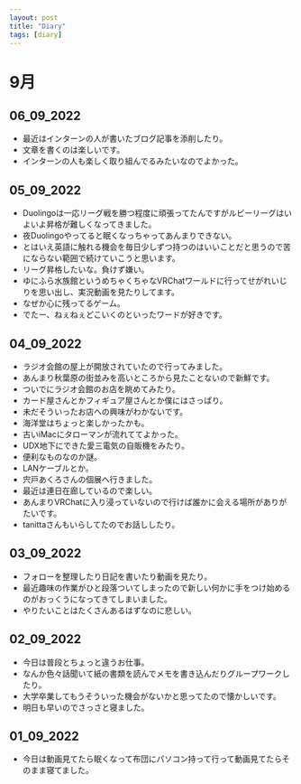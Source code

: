 ```yaml
---
layout: post
title: "Diary"
tags: [diary]
---
```


# 9月
## 06_09_2022
* 最近はインターンの人が書いたブログ記事を添削したり。
* 文章を書くのは楽しいです。
* インターンの人も楽しく取り組んでるみたいなのでよかった。

## 05_09_2022
* Duolingoは一応リーグ戦を勝つ程度に頑張ってたんですがルビーリーグはいよいよ昇格が難しくなってきました。
* 夜Duolingoやってると眠くなっちゃってあんまりできない。
* とはいえ英語に触れる機会を毎日少しずつ持つのはいいことだと思うので苦にならない範囲で続けていこうと思います。
* リーグ昇格したいな。負けず嫌い。
* ゆにふら水族館というめちゃくちゃなVRChatワールドに行ってせがれいじりを思い出し、実況動画を見たりしてます。
* なぜか心に残ってるゲーム。
* でたー、ねぇねぇどこいくのといったワードが好きです。

## 04_09_2022
* ラジオ会館の屋上が開放されていたので行ってみました。
* あんまり秋葉原の街並みを高いところから見たことないので新鮮です。
* ついでにラジオ会館のお店を眺めてみたり。
* カード屋さんとかフィギュア屋さんとか僕にはさっぱり。
* 未だそういったお店への興味がわかないです。
* 海洋堂はちょっと楽しかったかも。
* 古いiMacにタローマンが流れててよかった。
* UDX地下にできた愛三電気の自販機をみたり。
* 便利なものなのか謎。
* LANケーブルとか。
* 宍戸あくろさんの個展へ行きました。
* 最近は連日在廊しているので楽しい。
* あんまりVRChatに入り浸っていないので行けば誰かに会える場所がありがたいです。
* tanittaさんもいらしてたのでお話ししたり。

## 03_09_2022
* フォローを整理したり日記を書いたり動画を見たり。
* 最近趣味の作業がひと段落ついてしまったので新しい何かに手をつけ始めるのがおっくうになってきてしまいました。
* やりたいことはたくさんあるはずなのに悲しい。

## 02_09_2022
* 今日は普段とちょっと違うお仕事。
* なんか色々話聞いて紙の書類を読んでメモを書き込んだりグループワークしたり。
* 大学卒業してもうそういった機会がないかと思ってたので懐かしいです。
* 明日も早いのでさっさと寝ました。

## 01_09_2022
* 今日は動画見てたら眠くなって布団にパソコン持って行って動画見てたらそのまま寝てました。
